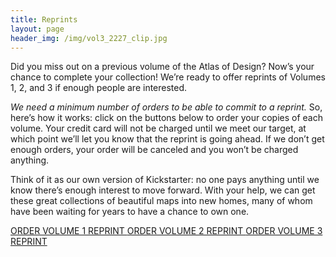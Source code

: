 ```yaml
---
title: Reprints
layout: page
header_img: /img/vol3_2227_clip.jpg
---
```


Did you miss out on a previous volume of the Atlas of Design? Now’s your chance to complete your collection! We’re ready to offer reprints of Volumes 1, 2, and 3 if enough people are interested.

<em>We need a minimum number of orders to be able to commit to a reprint.</em> So, here’s how it works: click on the buttons below to order your copies of each volume. Your credit card will not be charged until we meet our target, at which point we’ll let you know that the reprint is going ahead. If we don’t get enough orders, your order will be canceled and you won’t be charged anything.

Think of it as our own version of Kickstarter: no one pays anything until we know there’s enough interest to move forward. With your help, we can get these great collections of beautiful maps into new homes, many of whom have been waiting for years to have a chance to own one.


<a href="https://shop.trycelery.com/page/5a936d1ef5e3501400d932a1" target="_blank" class="button button-blue">
ORDER VOLUME 1 REPRINT <i class="fa fa-book"></i>
</a>

<a href="https://shop.trycelery.com/page/5b3be3a7c078cb14006f47bb" target="_blank" class="button button-blue">
ORDER VOLUME 2 REPRINT <i class="fa fa-book"></i>
</a>

<a href="https://shop.trycelery.com/page/5b3be3d28945a01400e23787" target="_blank" class="button button-blue">
ORDER VOLUME 3 REPRINT <i class="fa fa-book"></i>
</a>

